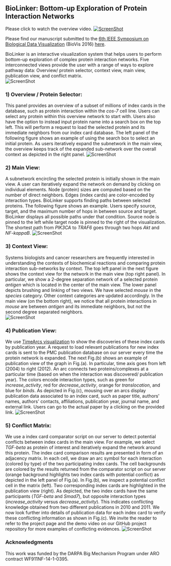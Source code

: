 ## BioLinker: Bottom-up Exploration of Protein Interaction Networks
Please click to watch the overview video.
[![ScreenShot](https://github.com/CreativeCodingLab/BioLinker/blob/master/figures/TeaserVideo.png)](http://www2.cs.uic.edu/~tdang/BioLinker/BioLinker.mp4)

Please find our manuscript submitted to the [6th IEEE Symposium on Biological Data Visualization](http://biovis.net/2016/index.html) (BioVis 2016) [here](https://github.com/CreativeCodingLab/BioLinker/blob/master/figures/Dang2016BioLinker.pdf).

BioLinker is an interactive visualization system that helps users to perform bottom-up exploration of complex protein interaction networks. Five interconnected views provide the user with a range of ways to explore pathway data: Overview/ protein selector, context view, main view, publication view, and conflict matrix.  
![ScreenShot](https://github.com/CreativeCodingLab/BioLinker/blob/master/figures/Figure1.png)


### 1) Overview / Protein Selector:
This panel provides an overview of a subset of millions of index cards in the database, such as protein interaction within the *cos-7* cell line. Users can select any protein within this overview network to start with. Users also have the option to instead input protein name into a search box on the top left. This will perform a request to load the selected protein and its immediate neighbors from our index card database. The left panel of the following figure shows an example of using the search box to select an initial protein. As users iteratively expand the subnetwork in the main view, the overview keeps track of the expanded sub-network over the overall context as depicted in the right panel.
![ScreenShot](https://github.com/CreativeCodingLab/BioLinker/blob/master/figures/Figure2.png)

### 2) Main View:
A subnetwork encircling the selected protein is initially shown in the main view. A user can iteratively expand the network on demand by clicking on individual elements. Node (protein) sizes are computed based on the number of direct neighbors. Edges (index cards) are color-encoded by interaction types. BioLinker supports finding paths between selected proteins. The following figure shows an example. Users specify source, target, and the maximum number of hops in between source and target. BioLinker displays all possible paths under that condition. Source node is pinned to the left while target node is pinned to the right of the visualization. The shortest path from *PIK3CA* to *TRAF6* goes through two hops *Akt* and *NF-kappaB*.
![ScreenShot](https://github.com/CreativeCodingLab/BioLinker/blob/master/figures/Figure4.png)

### 3) Context View:
Systems biologists and cancer researchers are frequently interested in understanding the contexts of biochemical reactions and comparing protein interaction sub-networks by context. The top left panel in the next figure shows the context view for the network in the main view (top right panel). In particular, we show a 2-degree separation network of a selected protein *antigen* which is located in the center of the main view. The lower panel depicts brushing and linking of two views. We have selected *mouse* in the *species* category. Other context categories are updated accordingly. In the main view (on the bottom right), we notice that all protein interactions in *mouse* are between *antigen* and its immediate neighbors, but not the second degree separated neighbors.  
![ScreenShot](https://github.com/CreativeCodingLab/BioLinker/blob/master/figures/Figure5.png)

### 4) Publication View:
We use [TimeArcs visualization](https://github.com/CreativeCodingLab/TimeArcs) to show the discoveries of these index cards by publication year. A request to load relevant publications for new index cards is sent to the PMC publication database on our server every time the protein network is expanded. The next Fig.(b) shows an example of publication view of the graph in Fig.(a). In particular, time axis goes from left (2004) to right (2012). An arc connects two proteins/complexes at a particular time (based on when the interaction was discovered/ publication year). The colors encode interaction types, such as green for *increase_activity*, red for *decrease_activity*, orange for *translocation*, and blue for *binds*. As depicted in Fig.(c), mousing over an arcs display publication data associated to an index card, such as paper title, authors' names, authors' contacts, affiliations, publication year, journal name, and external link. Users can go to the actual paper by a clicking on the provided link.
![ScreenShot](https://github.com/CreativeCodingLab/BioLinker/blob/master/figures/Figure6.png)

### 5) Conflict Matrix:
We use a index card comparator script on our server to detect potential conflicts between index cards in the main view. For example, we select *TGF-beta* as protein of interest and iteratively expand the network around this protein. The index card comparison results are presented in form of an adjacency matrix. In each cell, we draw an arc symbol for each interaction (colored by type) of the two participating index cards. The cell backgrounds are colored by the results returned from the comparator script on our server (orange background highlights two index cards with potential conflict) as depicted in the left panel of Fig.(a). In Fig.(b), we inspect a potential conflict cell in the matrix (left). Two corresponding index cards are highlighted in the publication view (right). As depicted, the two index cards have the same participants (*TGF-beta* and *Smad7*), but opposite interaction types (*increase_activity* versus *decrease_activity*). This indicates conflicting knowledge obtained from two different publications in 2010 and 2011. We now look further into details of publication data for each index card to verify these conflicting information as shown in Fig.(c). We invite the reader to refer to the project page and the demo video on our GitHub project repository for more examples of conflicting evidences. 
![ScreenShot](https://github.com/CreativeCodingLab/BioLinker/blob/master/figures/Figure7.png)

### Acknowledgments
This work was funded by the DARPA Big Mechanism Program under ARO contract WF911NF-14-1-0395.


